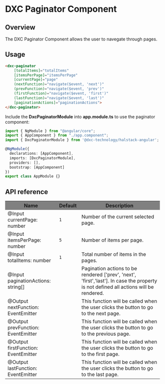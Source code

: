 # DXC Paginator Component

## Overview

The DXC Paginator Component allows the user to navegate through pages.

## Usage

```html
<dxc-paginator 
    [totalItems]="totalItems"
    [itemsPerPage]="itemsPerPage"
    [currentPage]="page"
    (nextFunction)="navigate($event, 'next')"
    (prevFunction)="navigate($event, 'prev')"
    (firstFunction)="navigate($event, 'first')"
    (lastFunction)="navigate($event, 'last')"
    [paginationActions]="paginationActions">
</dxc-paginator>
```

Include the **DxcPaginatorModule** into **app.module.ts** to use the paginator component:

```ts
import { NgModule } from "@angular/core";
import { AppComponent } from "./app.component";
import { DxcPaginatorModule } from '@dxc-technology/halstack-angular';

@NgModule({
  declarations: [AppComponent],
  imports: [DxcPaginatorModule],
  providers: [],
  bootstrap: [AppComponent]
})
export class AppModule {}
```

## API reference

<table>
    <tr style="background-color: grey">
        <th>Name</th>
        <th>Default</th>
        <th>Description</th>
    </tr>
    <tr>
        <td>@Input<br>currentPage: number</td>
        <td><code>1</code></td>
        <td>Number of the current selected page.</td>
    </tr>
    <tr>
        <td>@Input<br>itemsPerPage: number</td>
        <td><code>5</code></td>
        <td>Number of items per page.</td>
    </tr>
    <tr>
        <td>@Input<br>totalItems: number</td>
        <td><code>1</code></td>
        <td>Total number of items in the pages.</td>
    </tr>
    <tr>
        <td>@Input<br>paginationActions: string[]</td>
        <td></td>
        <td>
            Pagination actions to be rendered ['prev', 'next', 'first','last']. 
            In case the property is not defined all actions will be rendered.
        </td>
    </tr>
    <tr>
        <td>@Output<br>nextFunction: EventEmitter</td>
        <td></td>
        <td>This function will be called when the user clicks the button to go to the next page.</td>
    </tr>
    <tr>
        <td>@Output<br>prevFunction: EventEmitter</td>
        <td></td>
        <td>This function will be called when the user clicks the button to go to the previous page.</td>
    </tr>
    <tr>
        <td>@Output<br>firstFunction: EventEmitter</td>
        <td></td>
        <td>This function will be called when the user clicks the button to go to the first page.</td>
    </tr>
    <tr>
        <td>@Output<br>lastFunction: EventEmitter</td>
        <td></td>
        <td>This function will be called when the user clicks the button to go to the last page.</td>
    </tr>
</table>
